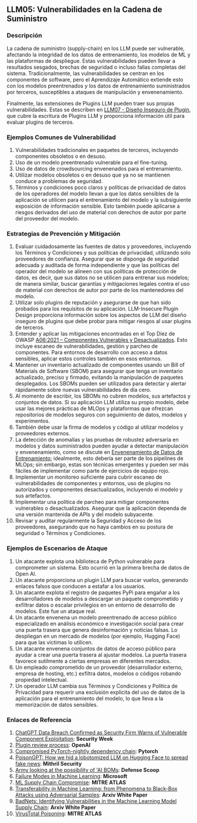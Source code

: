 ## LLM05: Vulnerabilidades en la Cadena de Suministro

### Descripción

La cadena de suministro (supply-chain) en los LLM puede ser vulnerable, afectando la integridad de los datos de entrenamiento, los modelos de ML y las plataformas de despliegue. Estas vulnerabilidades pueden llevar a resultados sesgados, brechas de seguridad o incluso fallas completas del sistema. Tradicionalmente, las vulnerabilidades se centran en los componentes de software, pero el Aprendizaje Automático extiende esto con los modelos preentrenados y los datos de entrenamiento suministrados por terceros, susceptibles a ataques de manipulación y envenenamiento.

Finalmente, las extensiones de Plugins LLM pueden traer sus propias vulnerabilidades. Estas se describen en [LLM07 - Diseño Inseguro de Plugin](InsecurePluginDesign.md), que cubre la escritura de Plugins LLM y proporciona información útil para evaluar plugins de terceros.

### Ejemplos Comunes de Vulnerabilidad

1. Vulnerabilidades tradicionales en paquetes de terceros, incluyendo componentes obsoletos o en desuso.
2. Uso de un modelo preentrenado vulnerable para el fine-tuning.
3. Uso de datos de crowdsourcing envenenados para el entrenamiento.
4. Utilizar modelos obsoletos o en desuso que ya no se mantienen conduce a problemas de seguridad.
5. Términos y condiciones poco claros y políticas de privacidad de datos de los operadores del modelo llevan a que los datos sensibles de la aplicación se utilicen para el entrenamiento del modelo y la subsiguiente exposición de información sensible. Esto también puede aplicarse a riesgos derivados del uso de material con derechos de autor por parte del proveedor del modelo.

### Estrategias de Prevención y Mitigación

1. Evaluar cuidadosamente las fuentes de datos y proveedores, incluyendo los Términos y Condiciones y sus políticas de privacidad, utilizando solo proveedores de confianza. Asegurar que se disponga de seguridad adecuada y auditada de forma independiente y que las políticas del operador del modelo se alineen con sus políticas de protección de datos, es decir, que sus datos no se utilicen para entrenar sus modelos; de manera similar, buscar garantías y mitigaciones legales contra el uso de material con derechos de autor por parte de los mantenedores del modelo.
2. Utilizar solo plugins de reputación y asegurarse de que han sido probados para los requisitos de su aplicación. LLM-Insecure Plugin Design proporciona información sobre los aspectos de LLM del diseño inseguro de plugins que debe probar para mitigar riesgos al usar plugins de terceros.
3. Entender y aplicar las mitigaciones encontradas en el Top Diez de OWASP [A06:2021 – Componentes Vulnerables y Desactualizados](https://owasp.org/Top10/A06_2021-Vulnerable_and_Outdated_Components/). Esto incluye escaneo de vulnerabilidades, gestión y parcheo de componentes. Para entornos de desarrollo con acceso a datos sensibles, aplicar estos controles también en esos entornos.
4. Mantener un inventario actualizado de componentes usando un Bill of Materials de Software (SBOM) para asegurar que tenga un inventario actualizado, preciso y firmado, evitando la manipulación de paquetes desplegados. Los SBOMs pueden ser utilizados para detectar y alertar rápidamente sobre nuevas vulnerabilidades de día cero.
5. Al momento de escribir, los SBOMs no cubren modelos, sus artefactos y conjuntos de datos. Si su aplicación LLM utiliza su propio modelo, debe usar las mejores prácticas de MLOps y plataformas que ofrezcan repositorios de modelos seguros con seguimiento de datos, modelos y experimentos.
6. También debe usar la firma de modelos y código al utilizar modelos y proveedores externos.
7. La detección de anomalías y las pruebas de robustez adversaria en modelos y datos suministrados pueden ayudar a detectar manipulación y envenenamiento, como se discute en [Envenenamiento de Datos de Entrenamiento](https://github.com/OWASP/www-project-top-10-for-large-language-model-applications/blob/main/1_0_vulns/Training_Data_Poisoning.md); idealmente, esto debería ser parte de los pipelines de MLOps; sin embargo, estas son técnicas emergentes y pueden ser más fáciles de implementar como parte de ejercicios de equipo rojo.
8. Implementar un monitoreo suficiente para cubrir escaneo de vulnerabilidades de componentes y entornos, uso de plugins no autorizados y componentes desactualizados, incluyendo el modelo y sus artefactos.
9. Implementar una política de parcheo para mitigar componentes vulnerables o desactualizados. Asegurar que la aplicación dependa de una versión mantenida de APIs y del modelo subyacente.
10. Revisar y auditar regularmente la Seguridad y Acceso de los proveedores, asegurando que no haya cambios en su postura de seguridad o Términos y Condiciones.

### Ejemplos de Escenarios de Ataque

1. Un atacante explota una biblioteca de Python vulnerable para comprometer un sistema. Esto ocurrió en la primera brecha de datos de Open AI.
2. Un atacante proporciona un plugin LLM para buscar vuelos, generando enlaces falsos que conducen a estafar a los usuarios.
3. Un atacante explota el registro de paquetes PyPi para engañar a los desarrolladores de modelos a descargar un paquete comprometido y exfiltrar datos o escalar privilegios en un entorno de desarrollo de modelos. Este fue un ataque real.
4. Un atacante envenena un modelo preentrenado de acceso público especializado en análisis económico e investigación social para crear una puerta trasera que genera desinformación y noticias falsas. Lo despliegan en un mercado de modelos (por ejemplo, Hugging Face) para que las víctimas lo utilicen.
5. Un atacante envenena conjuntos de datos de acceso público para ayudar a crear una puerta trasera al ajustar modelos. La puerta trasera favorece sutilmente a ciertas empresas en diferentes mercados.
6. Un empleado comprometido de un proveedor (desarrollador externo, empresa de hosting, etc.) exfiltra datos, modelos o códigos robando propiedad intelectual.
7. Un operador LLM cambia sus Términos y Condiciones y Política de Privacidad para requerir una exclusión explícita del uso de datos de la aplicación para el entrenamiento del modelo, lo que lleva a la memorización de datos sensibles.

### Enlaces de Referencia

1. [ChatGPT Data Breach Confirmed as Security Firm Warns of Vulnerable Component Exploitation](https://www.securityweek.com/chatgpt-data-breach-confirmed-as-security-firm-warns-of-vulnerable-component-exploitation/): **Security Week**
2. [Plugin review process](https://platform.openai.com/docs/plugins/review): **OpenAI**
3. [Compromised PyTorch-nightly dependency chain](https://pytorch.org/blog/compromised-nightly-dependency/): **Pytorch**
4. [PoisonGPT: How we hid a lobotomized LLM on Hugging Face to spread fake news](https://blog.mithrilsecurity.io/poisongpt-how-we-hid-a-lobotomized-llm-on-hugging-face-to-spread-fake-news/): **Mithril Security**
5. [Army looking at the possibility of 'AI BOMs](https://defensescoop.com/2023/05/25/army-looking-at-the-possibility-of-ai-boms-bill-of-materials/): **Defense Scoop**
6. [Failure Modes in Machine Learning](https://learn.microsoft.com/en-us/security/engineering/failure-modes-in-machine-learning): **Microsoft**
7. [ML Supply Chain Compromise](https://atlas.mitre.org/techniques/AML.T0010/): **MITRE ATLAS**
8. [Transferability in Machine Learning: from Phenomena to Black-Box Attacks using Adversarial Samples](https://arxiv.org/pdf/1605.07277.pdf): **Arxiv White Paper**
9. [BadNets: Identifying Vulnerabilities in the Machine Learning Model Supply Chain](https://arxiv.org/abs/1708.06733): **Arxiv White Paper**
10. [VirusTotal Poisoning](https://atlas.mitre.org/studies/AML.CS0002): **MITRE ATLAS**
